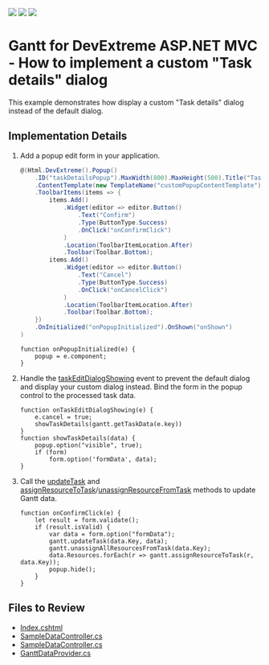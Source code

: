 <!-- default badges list -->
![](https://img.shields.io/endpoint?url=https://codecentral.devexpress.com/api/v1/VersionRange/313396789/21.2.3%2B)
[![](https://img.shields.io/badge/Open_in_DevExpress_Support_Center-FF7200?style=flat-square&logo=DevExpress&logoColor=white)](https://supportcenter.devexpress.com/ticket/details/T949655)
[![](https://img.shields.io/badge/📖_How_to_use_DevExpress_Examples-e9f6fc?style=flat-square)](https://docs.devexpress.com/GeneralInformation/403183)
<!-- default badges end -->

# Gantt for DevExtreme ASP.NET MVC - How to implement a custom "Task details" dialog

This example demonstrates how display a custom "Task details" dialog instead of the default dialog. 

## Implementation Details

1. Add a popup edit form in your application.
   
	```csharp
	@(Html.DevExtreme().Popup()
	    .ID("taskDetailsPopup").MaxWidth(800).MaxHeight(500).Title("Task Details")
	    .ContentTemplate(new TemplateName("customPopupContentTemplate"))
	    .ToolbarItems(items => {
	        items.Add()
	            .Widget(editor => editor.Button()
	                .Text("Confirm")
	                .Type(ButtonType.Success)
	                .OnClick("onConfirmClick")
	            )
	            .Location(ToolbarItemLocation.After)
	            .Toolbar(Toolbar.Bottom);
	        items.Add()
	            .Widget(editor => editor.Button()
	                .Text("Cancel")
	                .Type(ButtonType.Success)
	                .OnClick("onCancelClick")
	            )
	            .Location(ToolbarItemLocation.After)
	            .Toolbar(Toolbar.Bottom);
	    })
	    .OnInitialized("onPopupInitialized").OnShown("onShown")
	)
 	```
	```jscript
    function onPopupInitialized(e) {
        popup = e.component;
    }
 	```

2. Handle the [taskEditDialogShowing](https://js.devexpress.com/jQuery/Documentation/ApiReference/UI_Components/dxGantt/Events/#taskEditDialogShowing) event to prevent the default dialog and display your custom dialog instead. Bind the form in the popup control to the processed task data.

	```jscript
    function onTaskEditDialogShowing(e) {
        e.cancel = true;
        showTaskDetails(gantt.getTaskData(e.key))
    }
    function showTaskDetails(data) {
        popup.option("visible", true);
        if (form)
            form.option('formData', data);
    }
	```

3.  Call the [updateTask](https://js.devexpress.com/jQuery/Documentation/ApiReference/UI_Components/dxGantt/Methods/#updateTaskkey_data) and [assignResourceToTask](https://js.devexpress.com/jQuery/Documentation/ApiReference/UI_Components/dxGantt/Methods/#assignResourceToTaskresourceKey_taskKey)/[unassignResourceFromTask](https://js.devexpress.com/jQuery/Documentation/ApiReference/UI_Components/dxGantt/Methods/#unassignResourceFromTaskresourceKey_taskKey) methods to update Gantt data.

	```jscript
 	function onConfirmClick(e) {
        let result = form.validate();
        if (result.isValid) {
            var data = form.option("formData");
            gantt.updateTask(data.Key, data);
            gantt.unassignAllResourcesFromTask(data.Key);
            data.Resources.forEach(r => gantt.assignResourceToTask(r, data.Key));
            popup.hide();
        }
    }
 	```

## Files to Review

* [Index.cshtml](./CS/DevExtremeMvcApp1/Views/Home/Index.cshtml)
* [SampleDataController.cs](./CS/DevExtremeMvcApp1/Controllers/HomeController.cs)
* [SampleDataController.cs](./CS/DevExtremeMvcApp1/Controllers/SampleDataController.cs)
* [GanttDataProvider.cs](./CS/DevExtremeMvcApp1/Models/GanttDataProvider.cs)

